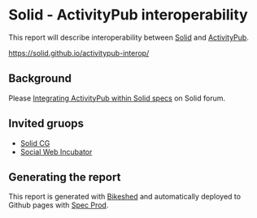 # Solid - ActivityPub interoperability

This report will describe interoperability between [Solid](https://solidproject.org/TR/) and [ActivityPub](https://www.w3.org/TR/activitypub/).

https://solid.github.io/activitypub-interop/

## Background

Please [Integrating ActivityPub within Solid specs](https://forum.solidproject.org/t/integrating-activitypub-within-solid-specs/8355) on Solid forum.

## Invited gruops

* [Solid CG](https://www.w3.org/groups/cg/solid/)
* [Social Web Incubator](https://www.w3.org/groups/cg/socialcg/)

## Generating the report

This report is generated with [Bikeshed](https://speced.github.io/bikeshed/) and automatically deployed to Github pages with [Spec Prod](https://w3c.github.io/spec-prod/).
